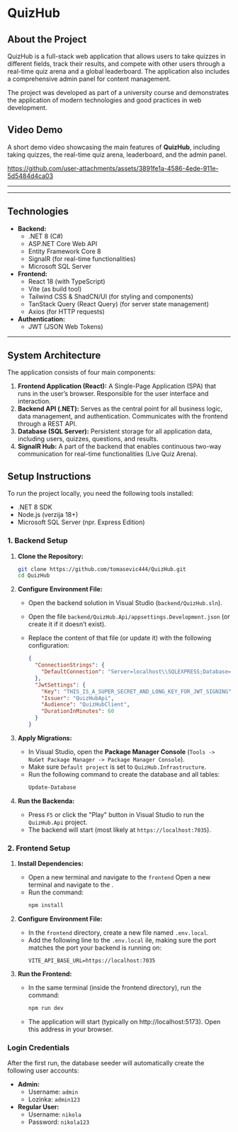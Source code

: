 # QuizHub 

## About the Project

QuizHub is a full-stack web application that allows users to take quizzes in different fields, track their results, and compete with other users through a real-time quiz arena and a global leaderboard. The application also includes a comprehensive admin panel for content management.

The project was developed as part of a university course and demonstrates the application of modern technologies and good practices in web development.

## Video Demo

A short demo video showcasing the main features of **QuizHub**, including  taking quizzes, the real-time quiz arena, leaderboard, and the admin panel.
 

https://github.com/user-attachments/assets/3891fe1a-4586-4ede-911e-5d5484d4ca03




---
---

## Technologies

- **Backend:**
  - .NET 8 (C#)
  - ASP.NET Core Web API
  - Entity Framework Core 8
  - SignalR (for real-time functionalities)
  - Microsoft SQL Server
- **Frontend:**
  - React 18 (with TypeScript)
  - Vite (as build tool)
  - Tailwind CSS & ShadCN/UI (for styling and components)
  - TanStack Query (React Query) (for server state management)
  - Axios (for HTTP requests)
- **Authentication:**
  - JWT (JSON Web Tokens)

---

## System Architecture

The application consists of four main components:

1. **Frontend Application (React):** A Single-Page Application (SPA) that runs in the user’s browser. Responsible for the user interface and interaction.  
2. **Backend API (.NET):** Serves as the central point for all business logic, data management, and authentication. Communicates with the frontend through a REST API.  
3. **Database (SQL Server):** Persistent storage for all application data, including users, quizzes, questions, and results.  
4. **SignalR Hub:** A part of the backend that enables continuous two-way communication for real-time functionalities (Live Quiz Arena).  


## Setup Instructions

To run the project locally, you need the following tools installed:
*   .NET 8 SDK
*   Node.js (verzija 18+)
*   Microsoft SQL Server (npr. Express Edition)

### 1.  Backend Setup

1.  **Clone the Repository:**
    ```bash
    git clone https://github.com/tomasevic444/QuizHub.git
    cd QuizHub
    ```

2.  **Configure Environment File:**
    *   Open the backend solution in Visual Studio (`backend/QuizHub.sln`).
    *   Open the file `backend/QuizHub.Api/appsettings.Development.json` (or create it if it doesn’t exist).
    *   Replace the content of that file (or update it) with the following configuration:

        ```json
        {
          "ConnectionStrings": {
            "DefaultConnection": "Server=localhost\\SQLEXPRESS;Database=QuizHubDb;Trusted_Connection=True;TrustServerCertificate=True;"
          },
          "JwtSettings": {
            "Key": "THIS_IS_A_SUPER_SECRET_AND_LONG_KEY_FOR_JWT_SIGNING",
            "Issuer": "QuizHubApi",
            "Audience": "QuizHubClient",
            "DurationInMinutes": 60
          }
        }

3.  **Apply Migrations:**
    *   In Visual Studio, open the **Package Manager Console** (`Tools -> NuGet Package Manager -> Package Manager Console`).
    *   Make sure `Default project` is set to `QuizHub.Infrastructure`.
    *   Run the following command to create the database and all tables:
        ```powershell
        Update-Database
        ```

4.  **Run the Backenda:**
    *   Press `F5` or click the "Play" button in Visual Studio to run the `QuizHub.Api` project.
    *   The backend will start (most likely at `https://localhost:7035`).

### 2. Frontend Setup

1.  **Install Dependencies:**
    *   Open a new terminal and navigate to the  `frontend` Open a new terminal and navigate to the .
    *   Run the command:
        ```bash
        npm install
        ```

2.  **Configure Environment File:**
    *   In the `frontend` directory, create a new file named  `.env.local`.
    *   Add the following line to the `.env.local` ile, making sure the port matches the port your backend is running on:
        ```
        VITE_API_BASE_URL=https://localhost:7035
        ```

3.  **Run the Frontend:**
    *   In the same terminal (inside the frontend directory), run the command:
        ```bash
        npm run dev
        ```
    *   The application will start (typically on http://localhost:5173). Open this address in your browser.

### Login Credentials

After the first run, the database seeder will automatically create the following user accounts:
*   **Admin:**
    *   Username: `admin`
    *   Lozinka: `admin123`
*   **Regular User:**
    *   Username: `nikola`
    *   Password: `nikola123`
